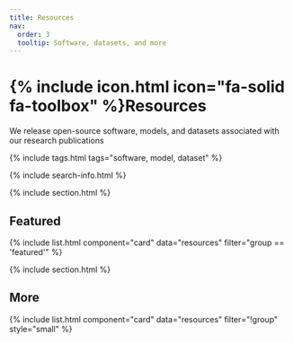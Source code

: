 ```yaml
---
title: Resources
nav:
  order: 3
  tooltip: Software, datasets, and more
---
```


# {% include icon.html icon="fa-solid fa-toolbox" %}Resources

We release open-source software, models, and datasets associated with our research publications

{% include tags.html tags="software, model, dataset" %}

{% include search-info.html %}

{% include section.html %}

## Featured

{% include list.html component="card" data="resources" filter="group == 'featured'" %}

{% include section.html %}

## More

{% include list.html component="card" data="resources" filter="!group" style="small" %}
